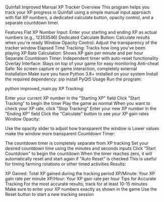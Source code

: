 Quinfall Improved Manual XP Tracker
Overview
This program helps you track your XP progress in Quinfall using a simple manual input approach with flat XP numbers, a dedicated calculate button, opacity control, and a separate countdown timer.

Features
Flat XP Number Input: Enter your starting and ending XP as actual numbers (e.g., 12353546)
Dedicated Calculate Button: Calculate results when you're ready
Window Opacity Control: Adjust the transparency of the tracker window
Elapsed Time Tracking: Tracks how long you've been playing
XP Rate Calculation: Shows XP gain per minute and per hour
Separate Countdown Timer: Independent timer with auto-reset functionality
Overlay Interface: Stays on top of your game for easy monitoring
Anti-cheat Safe: No screen capture or game interaction, completely external
Installation
Make sure you have Python 3.8+ installed on your system
Install the required dependency:
pip install PyQt5
Usage
Run the program:

python improved_main.py
XP Tracking:

Enter your current XP number in the "Starting XP" field
Click "Start Tracking" to begin the timer
Play the game as normal
When you want to check your XP rate, click "Stop Tracking"
Enter your new XP number in the "Ending XP" field
Click the "Calculate" button to see your XP gain rates
Window Opacity:

Use the opacity slider to adjust how transparent the window is
Lower values make the window more transparent
Countdown Timer:

The countdown timer is completely separate from XP tracking
Set your desired countdown time using the minutes and seconds inputs
Click "Start Countdown" to begin the countdown
When the timer reaches zero, it will automatically reset and start again if "Auto Reset" is checked
This is useful for timing farming rotations or other timed activities
Results:

XP Gained: Total XP gained during the tracking period
XP/Minute: Your XP gain rate per minute
XP/Hour: Your XP gain rate per hour
Tips for Accurate Tracking
For the most accurate results, track for at least 10-15 minutes
Make sure to enter your XP numbers exactly as shown in the game
Use the Reset button to start a new tracking session
